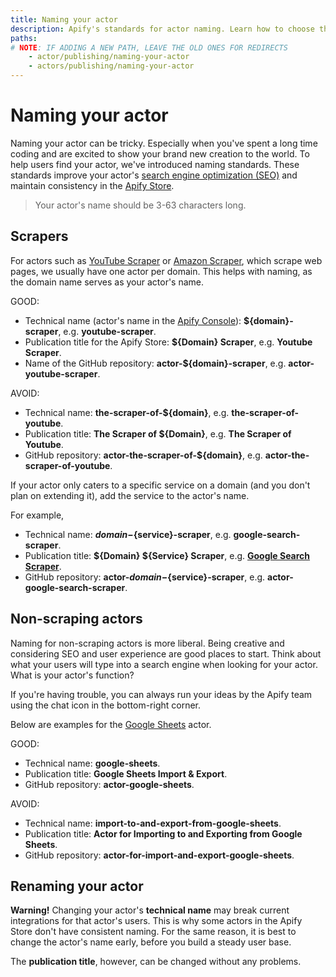 ```yaml
---
title: Naming your actor
description: Apify's standards for actor naming. Learn how to choose the right name for scraping and non-scraping actors and how to optimize your actor for search engines.
paths:
# NOTE: IF ADDING A NEW PATH, LEAVE THE OLD ONES FOR REDIRECTS
    - actor/publishing/naming-your-actor
    - actors/publishing/naming-your-actor
---
```


# [](#naming-your-actor) Naming your actor

Naming your actor can be tricky. Especially when you've spent a long time coding and are excited to show your brand new creation to the world. To help users find your actor, we've introduced naming standards. These standards improve your actor's [search engine optimization (SEO)](https://en.wikipedia.org/wiki/Search_engine_optimization) and maintain consistency in the [Apify Store](https://apify.com/store).

> Your actor's name should be 3-63 characters long.

## [](#scrapers) Scrapers

For actors such as [YouTube Scraper](https://apify.com/bernardo/youtube-scraper) or [Amazon Scraper](https://apify.com/vaclavrut/amazon-crawler), which scrape web pages, we usually have one actor per domain. This helps with naming, as the domain name serves as your actor's name.

GOOD:

* Technical name (actor's name in the [Apify Console](https://console.apify.com)): **${domain}-scraper**, e.g. **youtube-scraper**.
* Publication title for the Apify Store: **${Domain} Scraper**, e.g. **Youtube Scraper**.
* Name of the GitHub repository: **actor-${domain}-scraper**, e.g. **actor-youtube-scraper**.

AVOID:

* Technical name: **the-scraper-of-${domain}**, e.g. **the-scraper-of-youtube**.
* Publication title: **The Scraper of ${Domain}**, e.g. **The Scraper of Youtube**.
* GitHub repository: **actor-the-scraper-of-${domain}**, e.g. **actor-the-scraper-of-youtube**.

If your actor only caters to a specific service on a domain (and you don't plan on extending it), add the service to the actor's name.

For example,

* Technical name: **${domain}-${service}-scraper**, e.g. **google-search-scraper**.
* Publication title: **${Domain} ${Service} Scraper**, e.g. [**Google Search Scraper**](https://apify.com/apify/google-search-scraper).
* GitHub repository: **actor-${domain}-${service}-scraper**, e.g. **actor-google-search-scraper**.


## [](#non-scraping-actors) Non-scraping actors

Naming for non-scraping actors is more liberal. Being creative and considering SEO and user experience are good places to start. Think about what your users will type into a search engine when looking for your actor. What is your actor's function?

If you're having trouble, you can always run your ideas by the Apify team using the chat icon in the bottom-right corner.

Below are examples for the [Google Sheets](https://apify.com/lukaskrivka/google-sheets) actor.

GOOD:

* Technical name: **google-sheets**.
* Publication title: **Google Sheets Import & Export**.
* GitHub repository: **actor-google-sheets**.

AVOID:

* Technical name: **import-to-and-export-from-google-sheets**.
* Publication title: **Actor for Importing to and Exporting from Google Sheets**.
* GitHub repository: **actor-for-import-and-export-google-sheets**.

## [](#renaming-your-actor) Renaming your actor

**Warning!** Changing your actor's **technical name** may break current integrations for that actor's users. This is why some actors in the Apify Store don't have consistent naming. For the same reason, it is best to change the actor's name early, before you build a steady user base.

The **publication title**, however, can be changed without any problems.
